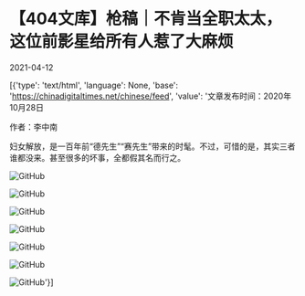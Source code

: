 # 【404文库】枪稿｜不肯当全职太太，这位前影星给所有人惹了大麻烦

2021-04-12

[{'type': 'text/html', 'language': None, 'base': 'https://chinadigitaltimes.net/chinese/feed', 'value': '文章发布时间：2020年10月28日 

作者：李中南 

 妇女解放，是一百年前“德先生”“赛先生”带来的时髦。不过，可惜的是，其实三者谁都没来。甚至很多的坏事，全都假其名而行之。 

![GitHub](https://chinadigitaltimes.net/chinese/files/2021/04/image-1618241325312.png)

![GitHub](https://chinadigitaltimes.net/chinese/files/2021/04/image-1618241382458.png)

![GitHub](https://chinadigitaltimes.net/chinese/files/2021/04/image-1618241455568.png)

![GitHub](https://chinadigitaltimes.net/chinese/files/2021/04/image-1618241516916.png)

![GitHub](https://chinadigitaltimes.net/chinese/files/2021/04/image-1618241548630.png)

![GitHub](https://chinadigitaltimes.net/chinese/files/2021/04/image-1618241586988.png)

![GitHub](https://chinadigitaltimes.net/chinese/files/2021/04/image-1618241223795.png)'}]